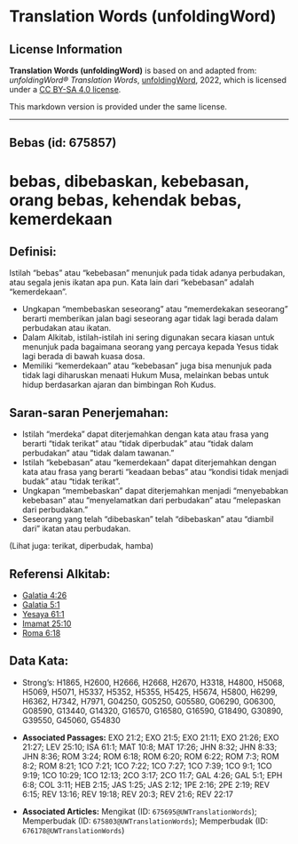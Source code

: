 # Translation Words (unfoldingWord)

## License Information

**Translation Words (unfoldingWord)** is based on and adapted from: _unfoldingWord® Translation Words_, [unfoldingWord](https://unfoldingword.org/utw), 2022, which is licensed under a [CC BY-SA 4.0 license](https://creativecommons.org/licenses/by-sa/4.0/legalcode.en).

This markdown version is provided under the same license.



--------------------------------

## Bebas (id: 675857)

bebas, dibebaskan, kebebasan, orang bebas, kehendak bebas, kemerdekaan
======================================================================

Definisi:
---------

Istilah “bebas” atau “kebebasan” menunjuk pada tidak adanya perbudakan, atau segala jenis ikatan apa pun. Kata lain dari “kebebasan” adalah “kemerdekaan”.

* Ungkapan “membebaskan seseorang” atau “memerdekakan seseorang” berarti memberikan jalan bagi seseorang agar tidak lagi berada dalam perbudakan atau ikatan.
* Dalam Alkitab, istilah\-istilah ini sering digunakan secara kiasan untuk menunjuk pada bagaimana seorang yang percaya kepada Yesus tidak lagi berada di bawah kuasa dosa.
* Memiliki “kemerdekaan” atau “kebebasan” juga bisa menunjuk pada tidak lagi diharuskan menaati Hukum Musa, melainkan bebas untuk hidup berdasarkan ajaran dan bimbingan Roh Kudus.

Saran\-saran Penerjemahan:
--------------------------

* Istilah “merdeka” dapat diterjemahkan dengan kata atau frasa yang berarti “tidak terikat” atau “tidak diperbudak” atau “tidak dalam perbudakan” atau “tidak dalam tawanan.”
* Istilah “kebebasan” atau “kemerdekaan” dapat diterjemahkan dengan kata atau frasa yang berarti “keadaan bebas” atau “kondisi tidak menjadi budak” atau “tidak terikat”.
* Ungkapan “membebaskan” dapat diterjemahkan menjadi “menyebabkan kebebasan” atau “menyelamatkan dari perbudakan” atau “melepaskan dari perbudakan.”
* Seseorang yang telah “dibebaskan” telah “dibebaskan” atau “diambil dari” ikatan atau perbudakan.

(Lihat juga: terikat, diperbudak, hamba)

Referensi Alkitab:
------------------

* [Galatia 4:26](https://ref.ly/Gal4:26)
* [Galatia 5:1](https://ref.ly/Gal5:1)
* [Yesaya 61:1](https://ref.ly/Isa61:1)
* [Imamat 25:10](https://ref.ly/Lev25:10)
* [Roma 6:18](https://ref.ly/Rom6:18)

Data Kata:
----------

* Strong’s: H1865, H2600, H2666, H2668, H2670, H3318, H4800, H5068, H5069, H5071, H5337, H5352, H5355, H5425, H5674, H5800, H6299, H6362, H7342, H7971, G04250, G05250, G05580, G06290, G06300, G08590, G13440, G14320, G16570, G16580, G16590, G18490, G30890, G39550, G45060, G54830

* **Associated Passages:** EXO 21:2; EXO 21:5; EXO 21:11; EXO 21:26; EXO 21:27; LEV 25:10; ISA 61:1; MAT 10:8; MAT 17:26; JHN 8:32; JHN 8:33; JHN 8:36; ROM 3:24; ROM 6:18; ROM 6:20; ROM 6:22; ROM 7:3; ROM 8:2; ROM 8:21; 1CO 7:21; 1CO 7:22; 1CO 7:27; 1CO 7:39; 1CO 9:1; 1CO 9:19; 1CO 10:29; 1CO 12:13; 2CO 3:17; 2CO 11:7; GAL 4:26; GAL 5:1; EPH 6:8; COL 3:11; HEB 2:15; JAS 1:25; JAS 2:12; 1PE 2:16; 2PE 2:19; REV 6:15; REV 13:16; REV 19:18; REV 20:3; REV 21:6; REV 22:17
* **Associated Articles:** Mengikat (ID: `675695@UWTranslationWords`); Memperbudak (ID: `675803@UWTranslationWords`); Memperbudak (ID: `676178@UWTranslationWords`)


